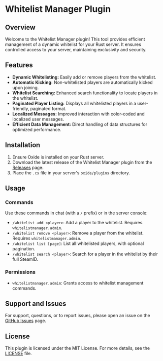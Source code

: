 # Whitelist Manager Plugin

## Overview

Welcome to the Whitelist Manager plugin! This tool provides efficient management of a dynamic whitelist for your Rust server. It ensures controlled access to your server, maintaining exclusivity and security.

## Features

- **Dynamic Whitelisting:** Easily add or remove players from the whitelist.
- **Automatic Kicking:** Non-whitelisted players are automatically kicked upon joining.
- **Whitelist Searching:** Enhanced search functionality to locate players in the whitelist.
- **Paginated Player Listing:** Displays all whitelisted players in a user-friendly, paginated format.
- **Localized Messages:** Improved interaction with color-coded and localized user messages.
- **Efficient Data Management:** Direct handling of data structures for optimized performance.

## Installation

1. Ensure Oxide is installed on your Rust server.
2. Download the latest release of the Whitelist Manager plugin from the [Releases](https://umod.org/plugins/wmgDoDQK2Z) page.
3. Place the `.cs` file in your server's `oxide/plugins` directory.

## Usage

### Commands

Use these commands in chat (with a `/` prefix) or in the server console:

- `/whitelist add <player>`: Add a player to the whitelist. Requires `whitelistmanager.admin`.
- `/whitelist remove <player>`: Remove a player from the whitelist. Requires `whitelistmanager.admin`.
- `/whitelist list [page]`: List all whitelisted players, with optional pagination.
- `/whitelist search <player>`: Search for a player in the whitelist by their full SteamID.

### Permissions

- `whitelistmanager.admin`: Grants access to whitelist management commands.

## Support and Issues

For support, questions, or to report issues, please open an issue on the [GitHub Issues](https://github.com/Cobrakiller456/-whitelist-manager/issues) page.

## License

This plugin is licensed under the MIT License. For more details, see the [LICENSE](https://github.com/TheeCobra1/Whitelist-Manager/blob/main/LICENSE) file.

